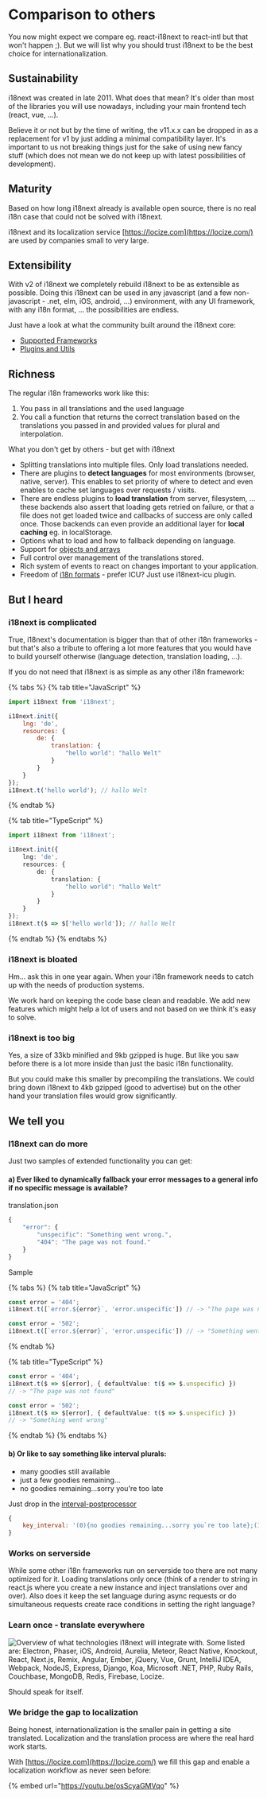 # Comparison to others

You now might expect we compare eg. react-i18next to react-intl but that won't happen ;). But we will list why you should trust i18next to be the best choice for internationalization.

## Sustainability <a href="#sustainability" id="sustainability"></a>

i18next was created in late 2011. What does that mean? It's older than most of the libraries you will use nowadays, including your main frontend tech (react, vue, ...).

Believe it or not but by the time of writing, the v11.x.x can be dropped in as a replacement for v1 by just adding a minimal compatibility layer. It's important to us not breaking things just for the sake of using new fancy stuff (which does not mean we do not keep up with latest possibilities of development).

## Maturity <a href="#maturity" id="maturity"></a>

Based on how long i18next already is available open source, there is no real i18n case that could not be solved with i18next.

i18next and its localization service [https://locize.com](https://locize.com/) are used by companies small to very large.

## Extensibility <a href="#extensibility" id="extensibility"></a>

With v2 of i18next we completely rebuild i18next to be as extensible as possible. Doing this i18next can be used in any javascript (and a few non-javascript - .net, elm, iOS, android, ...) environment, with any UI framework, with any i18n format, ... the possibilities are endless.

Just have a look at what the community built around the i18next core:

* ​[Supported Frameworks​](supported-frameworks.md)
* ​[Plugins and Utils](plugins-and-utils.md)​

## Richness <a href="#richness" id="richness"></a>

The regular i18n frameworks work like this:

1. You pass in all translations and the used language
2. You call a function that returns the correct translation based on the translations you passed in and provided values for plural and interpolation.

What you don't get by others - but get with i18next

* Splitting translations into multiple files. Only load translations needed.
* There are plugins to **detect languages** for most environments (browser, native, server). This enables to set priority of where to detect and even enables to cache set languages over requests / visits.
* There are endless plugins to **load translation** from server, filesystem, ... these backends also assert that loading gets retried on failure, or that a file does not get loaded twice and callbacks of success are only called once. Those backends can even provide an additional layer for **local caching** eg. in localStorage.
* Options what to load and how to fallback depending on language.
* Support for [objects and arrays](https://www.i18next.com/translation-function/objects-and-arrays)
* Full control over management of the translations stored.
* Rich system of events to react on changes important to your application.
* Freedom of [i18n formats](https://www.i18next.com/overview/plugins-and-utils#i-18-n-formats) - prefer ICU? Just use i18next-icu plugin.

## But I heard <a href="#but-i-heard" id="but-i-heard"></a>

### i18next is complicated <a href="#i-18-next-is-complicated" id="i-18-next-is-complicated"></a>

True, i18next's documentation is bigger than that of other i18n frameworks - but that's also a tribute to offering a lot more features that you would have to build yourself otherwise (language detection, translation loading, ...).

If you do not need that i18next is as simple as any other i18n framework:

{% tabs %}
{% tab title="JavaScript" %}
```javascript
import i18next from 'i18next';​

i18next.init({
    lng: 'de',
    resources: {
        de: {
            translation: {
                "hello world": "hallo Welt"
            }
        }
    }
});​
i18next.t('hello world'); // hallo Welt
```
{% endtab %}

{% tab title="TypeScript" %}
```typescript
import i18next from 'i18next';​

i18next.init({
    lng: 'de',
    resources: {
        de: {
            translation: {
                "hello world": "hallo Welt"
            }
        }
    }
});​
i18next.t($ => $['hello world']); // hallo Welt
```
{% endtab %}
{% endtabs %}

### i18next is bloated <a href="#i-18-next-is-bloated" id="i-18-next-is-bloated"></a>

Hm... ask this in one year again. When your i18n framework needs to catch up with the needs of production systems.

We work hard on keeping the code base clean and readable. We add new features which might help a lot of users and not based on we think it's easy to solve.

### i18next is too big <a href="#i-18-next-is-to-big" id="i-18-next-is-to-big"></a>

Yes, a size of 33kb minified and 9kb gzipped is huge. But like you saw before there is a lot more inside than just the basic i18n functionality.

But you could make this smaller by precompiling the translations. We could bring down i18next to 4kb gzipped (good to advertise) but on the other hand your translation files would grow significantly.

## We tell you <a href="#we-tell-you" id="we-tell-you"></a>

### I18next can do more <a href="#i-18-next-can-do-more" id="i-18-next-can-do-more"></a>

Just two samples of extended functionality you can get:

#### a) Ever liked to **dynamically fallback** your error messages to a general info if no specific message is available? <a href="#a-ever-liked-to-dynamically-fallback-your-error-messages-to-a-general-info-if-no-specific-message-is" id="a-ever-liked-to-dynamically-fallback-your-error-messages-to-a-general-info-if-no-specific-message-is"></a>

translation.json

```javascript
{
    "error": {
        "unspecific": "Something went wrong.",
        "404": "The page was not found."
    }
}
```

Sample

{% tabs %}
{% tab title="JavaScript" %}
```javascript
const error = '404';
i18next.t([`error.${error}`, 'error.unspecific']) // -> "The page was not found"​

const error = '502';
i18next.t([`error.${error}`, 'error.unspecific']) // -> "Something went wrong"
```
{% endtab %}

{% tab title="TypeScript" %}
```typescript
const error = '404';
i18next.t($ => $[error], { defaultValue: t($ => $.unspecific) }) 
// -> "The page was not found"​

const error = '502';
i18next.t($ => $[error], { defaultValue: t($ => $.unspecific) }) 
// -> "Something went wrong"
```
{% endtab %}
{% endtabs %}

#### b) Or like to say something like **interval plurals**: <a href="#b-or-like-to-say-something-like-interval-plurals" id="b-or-like-to-say-something-like-interval-plurals"></a>

* many goodies still available
* just a few goodies remaining...
* no goodies remaining...sorry you're too late

Just drop in the [interval-postprocessor](https://github.com/i18next/i18next-intervalPlural-postProcessor)​

```javascript
{
    key_interval: '(0){no goodies remaining...sorry you`re too late};(1-100){just a few goodies remaining...};(100-inf){many goodies still available};'
}
```

### Works on serverside <a href="#works-on-serverside" id="works-on-serverside"></a>

While some other i18n frameworks run on serverside too there are not many optimized for it. Loading translations only once (think of a render to string in react.js where you create a new instance and inject translations over and over). Also does it keep the set language during async requests or do simultaneous requests create race conditions in setting the right language?

### Learn once - translate everywhere <a href="#learn-once-translate-everywhere" id="learn-once-translate-everywhere"></a>

![Overview of what technologies i18next will integrate with. Some listed are: Electron, Phaser, iOS, Android, Aurelia, Meteor, React Native, Knockout, React, Next.js, Remix, Angular, Ember, jQuery, Vue, Grunt, IntelliJ IDEA, Webpack, NodeJS, Express, Django, Koa, Microsoft .NET, PHP, Ruby Rails, Couchbase, MongoDB, Redis, Firebase, Locize.](../.gitbook/assets/i18next_eco.jpg)

Should speak for itself.

### We bridge the gap to localization <a href="#we-bridge-the-gap-to-localization" id="we-bridge-the-gap-to-localization"></a>

Being honest, internationalization is the smaller pain in getting a site translated. Localization and the translation process are where the real hard work starts.

With [https://locize.com](https://locize.com/) we fill this gap and enable a localization workflow as never seen before:

{% embed url="https://youtu.be/osScyaGMVqo" %}
